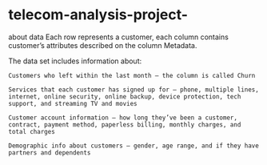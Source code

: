# telecom-analysis-project-
about data 
Each row represents a customer, each column contains customer’s attributes described on the column Metadata.

The data set includes information about:

    Customers who left within the last month – the column is called Churn
    
    Services that each customer has signed up for – phone, multiple lines, internet, online security, online backup, device protection, tech support, and streaming TV and movies
    
    Customer account information – how long they’ve been a customer, contract, payment method, paperless billing, monthly charges, and total charges
    
    Demographic info about customers – gender, age range, and if they have partners and dependents

